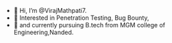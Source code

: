 - 👋 Hi, I’m @VirajMathpati7.
- 👀 Interested in Penetration Testing, Bug Bounty,
- 🌱 and currently pursuing B.tech from MGM college of Engineering,Nanded.

<!---
VirajMathpati7/VirajMathpati7 is a ✨ special ✨ repository because its `README.md` (this file) appears on your GitHub profile.
You can click the Preview link to take a look at your changes.
--->
